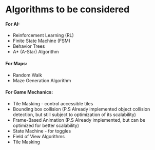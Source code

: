 <h1>Algorithms to be considered</h1>
<h4>For AI:</h4>
<ul>
  <li>Reinforcement Learning (RL)</li>
  <li>Finite State Machine (FSM)</li>
  <li>Behavior Trees</li>
  <li>A* (A-Star) Algorithm</li>
</ul>

<h4>For Maps:</h4>
<ul>
  <li>Random Walk</li>
  <li>Maze Generation Algorithm</li>
</ul>

<h4>For Game Mechanics:</h4>
<ul>
  <li>Tile Masking - control accessible tiles</li>
  <li>Bounding box collision (P.S Already implemented object collision detection, but still subject to optimization of its scalability)</li>
  <li>Frame-Based Animation (P.S Already implemented, but can be optimized for better scalability)</li>
  <li>State Machine - for toggles</li>
  <li>Field of View Algorithms</li>
  <li>Tile Masking</li>
</ul>
